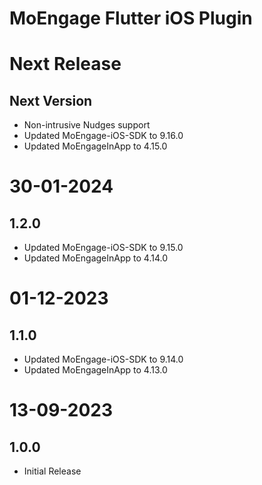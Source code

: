 # MoEngage Flutter iOS Plugin

# Next Release

## Next Version
- Non-intrusive Nudges support
- Updated MoEngage-iOS-SDK to 9.16.0
- Updated MoEngageInApp to 4.15.0

# 30-01-2024

## 1.2.0
- Updated MoEngage-iOS-SDK to 9.15.0
- Updated MoEngageInApp to 4.14.0

# 01-12-2023

## 1.1.0
- Updated MoEngage-iOS-SDK to 9.14.0
- Updated MoEngageInApp to 4.13.0

# 13-09-2023

## 1.0.0
- Initial Release